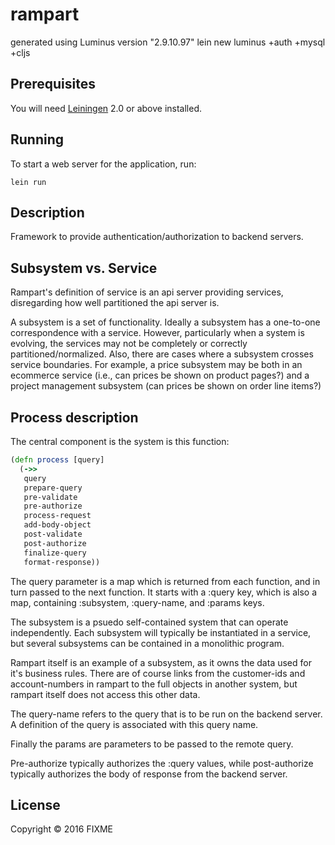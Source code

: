 # rampart

generated using Luminus version "2.9.10.97"
lein new luminus +auth +mysql +cljs

## Prerequisites

You will need [Leiningen][1] 2.0 or above installed.

[1]: https://github.com/technomancy/leiningen

## Running

To start a web server for the application, run:

    lein run
    
## Description

Framework to provide authentication/authorization to backend servers.
    
## Subsystem vs. Service

Rampart's definition of service is an api server providing services,
disregarding how well partitioned the api server is.

A subsystem is a set of functionality. Ideally a subsystem has a
one-to-one correspondence with a service. However, particularly
when a system is evolving, the services may not be completely or
correctly partitioned/normalized. Also, there are cases where a
subsystem crosses service boundaries. For example, a price subsystem
may be both in an ecommerce service (i.e., can prices be shown on product
pages?) and a project management subsystem (can prices be shown on
order line items?)

## Process description

The central component is the system is this function:

```clojure
(defn process [query]
  (->>
   query
   prepare-query
   pre-validate
   pre-authorize
   process-request
   add-body-object
   post-validate
   post-authorize
   finalize-query
   format-response))
```
   
The query parameter is a map which is returned from each function, and in
turn passed to the next function. It starts with a :query key,
which is also a map, containing :subsystem, :query-name,
and :params keys.

The subsystem is a psuedo self-contained system that can operate independently.
Each subsystem will typically be instantiated in a service, but several subsystems
can be contained in a monolithic program.

Rampart itself is an example of a subsystem, as it owns the data used for it's
business rules. There are of course links from the customer-ids and account-numbers
in rampart to the full objects in another system, but rampart itself does not
access this other data.

The query-name refers to the query that is to be run on the backend server.
A definition of the query is associated with this query name.

Finally the params are parameters to be passed to the remote query.

Pre-authorize typically authorizes the :query values, while post-authorize
typically authorizes the body of response from the backend server.

## License

Copyright © 2016 FIXME
